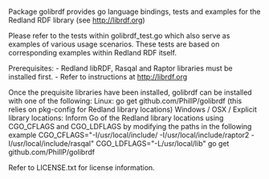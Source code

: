 Package golibrdf provides go language bindings, tests and examples for the
Redland RDF library (see http://librdf.org)

Please refer to the tests within golibrdf_test.go which also serve as examples
of various usage scenarios.  These tests are based on corresponding examples
within Redland RDF itself.

Prerequisites:
	- Redland libRDF, Rasqal and Raptor libraries must be installed first.
		- Refer to instructions at http://librdf.org

Once the prequisite libraries have been installed, golibrdf can be installed with one of the following:
Linux:
	go get github.com/PhillP/golibrdf
	(this relies on pkg-config for Redland library locations)
Windows / OSX / Explicit library locations:
	Inform Go of the Redland library locations using CGO_CFLAGS and CGO_LDFLAGS by modifying the paths in the following example
	CGO_CFLAGS="-I/usr/local/include/ -I/usr/local/include/raptor2 -I/usr/local/include/rasqal" CGO_LDFLAGS="-L/usr/local/lib" go get github.com/PhillP/golibrdf

Refer to LICENSE.txt for license information.
